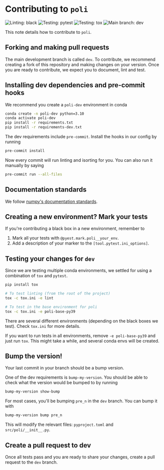 # Contributing to `poli`

![Linting: black](https://img.shields.io/badge/Linting-black-black)
![Testing: pytest](https://img.shields.io/badge/Testing-pytest-blue)
![Testing: tox](https://img.shields.io/badge/Testing-tox-blue)
![Main branch: dev](https://img.shields.io/badge/Pull_request_to-dev-blue)

This note details how to contribute to `poli`.

## Forking and making pull requests

The main development branch is called `dev`. To contribute, we recommend creating a fork of this repository and making changes on your version. Once you are ready to contribute, we expect you to document, lint and test.

## Installing dev dependencies and pre-commit hooks

We recommend you create a `poli-dev` environment in conda

```bash
conda create -n poli-dev python=3.10
conda activate poli-dev
pip install -r requirements.txt
pip install -r requirements-dev.txt
```

The dev requirements include `pre-commit`. Install the hooks in our config by running

```bash
pre-commit install
```

Now every commit will run linting and isorting for you. You can also run it manually by saying

```bash
pre-commit run --all-files
```

## Documentation standards

We follow [numpy's documentation standards](https://numpydoc.readthedocs.io/en/latest/format.html).

## Creating a new environment? Mark your tests

If you're contributing a black box in a new environment, remember to

1. Mark all your tests with `@pyest.mark.poli__your_env`.
2. Add a description of your marker to the `[tool.pytest.ini_options]`.

## Testing your changes for `dev`

Since we are testing multiple conda environments, we settled for using a combination of `tox` and `pytest`.

```bash
pip install tox

# To test linting (from the root of the project)
tox -c tox.ini -e lint

# To test in the base environment for poli
tox -c tox.ini -e poli-base-py39
```

There are several different environments (depending on the black boxes we test). Check `tox.ini` for more details.

If you want to run tests in all environments, remove `-e poli-base-py39` and just run `tox`. This might take a while, and several conda envs will be created.

## Bump the version!

Your last commit in your branch should be a bump version.

One of the dev requirements is `bump-my-version`. You should be able to check what the version would be bumped to by running

```bash
bump-my-version show-bump
```

For most cases, you'll be bumping `pre_n` in the `dev` branch. You can bump it with

```bash
bump-my-version bump pre_n
```

This will modify the relevant files: `pyproject.toml` and `src/poli/__init__.py`.

## Create a pull request to dev

Once all tests pass and you are ready to share your changes, create a pull request to the `dev` branch.